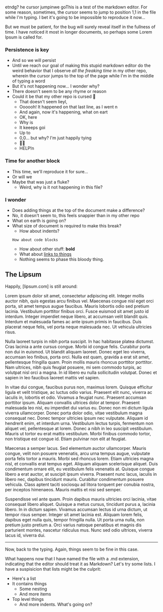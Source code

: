 etndg? he cursor jumpinwe goThis is a test of the markdown editor. For some reason, sometimes, the cursor seems to jump to position 1,1 in the file while I'm typing. I bet it's going to be impossible to reproduce it now…

But we must be patient, for the bug will surely reveal itself in the fullness of time. I have noticed it most in longer documents, so perhaps some Lorem Ipsum is called for.

### Persistence is key
- And so we will persist
- Until we reach our goal of making this stupid markdown editor do the weird behavior that I observe _all the freaking time_ in my other repo, wherein the cursor jumps to the top of the page while I'm in the middle of typing a word
- But it's not happening now… I wonder why?
- There doesn't seem to be any rhyme or reason
- Could it be that my other repo is cursed 👻
  - That doesn't seem lieyl,
  - Oooooh! It happened on that last line, as I went n
  - And again, now it's happening, what on eart
  - OK, here
  - Why is
  - It keeeps goi
  - Up to
  - 0,0… but why? I'm just happily tying
  - 🤷‍♂️
  - HELP!n

### Time for another block
- This time, we'll reproduce it for sure…
- Or will we
- Maybe that was just a fluke?
  - Weird, why is it not happening in this file?

### I wonder

- Does adding things at the top of the document make a difference?
- No, it doesn't seem to, this feels snappier than in my other repo
- What on earth is going on?
- What size of document is required to make this break?
  - How about indents?
  ```
  How about code blocks
  ```
  - How about other stuff: **bold**
  - What about [links to things](google.com)
  - Nothing seems to phase this bloody thing.

## The Lipsum
Happily, [lipsum.com] is still around:

Lorem ipsum dolor sit amet, consectetur adipiscing elit. Integer mollis auctor nibh, quis egestas arcu finibus vel. Maecenas congue nisl eget orci porta, sit amet tempus augue faucibus. Mauris lobortis odio sed pretium lacinia. Vestibulum porttitor finibus orci. Fusce euismod sit amet justo id interdum. Integer imperdiet neque libero, at accumsan velit blandit quis. Interdum et malesuada fames ac ante ipsum primis in faucibus. Duis placerat neque felis, vel porta neque malesuada nec. Ut vehicula ultricies risus.

Nulla laoreet turpis in nibh porta suscipit. In hac habitasse platea dictumst. Cras lacinia a ante cursus congue. Morbi id congue felis. Curabitur porta non dui in euismod. Ut blandit aliquam laoreet. Donec eget leo viverra, accumsan leo finibus, porta orci. Nulla est quam, gravida a erat sit amet, pellentesque fringilla quam. Proin mollis mauris rhoncus porttitor porttitor. Nam ultrices, nibh quis feugiat posuere, mi sem commodo turpis, ac volutpat nisl orci a magna. In id libero eu nulla sollicitudin volutpat. Donec et sapien in leo faucibus laoreet mattis vel sapien.

In vitae dui congue, faucibus purus non, maximus lorem. Quisque efficitur ligula et velit tristique, ac luctus odio varius. Praesent elit nunc, viverra ac iaculis in, lobortis et odio. Vivamus a feugiat nunc. Praesent accumsan porttitor ipsum. Aliquam convallis ultrices dolor at tempor. Praesent malesuada leo nisl, eu imperdiet dui varius eu. Donec non mi dictum ligula viverra ullamcorper. Donec porta dolor odio, vitae vestibulum magna consequat nec. Donec tempor ultricies ipsum nec vulputate. Aliquam id hendrerit enim, et interdum urna. Vestibulum lectus turpis, fermentum non aliquet vel, pellentesque at lorem. Donec a nibh in leo suscipit vestibulum. Mauris ut tortor eu erat mattis vestibulum. Morbi finibus commodo tortor, non tristique est congue id. Etiam pulvinar non elit at feugiat.

Maecenas a semper lacus. Sed elementum auctor ullamcorper. Mauris congue, velit non posuere venenatis, arcu urna tempus augue, vulputate porta felis tortor a mauris. Morbi sed rhoncus lorem. Etiam ultricies magna nisl, et convallis erat tempus eget. Aliquam aliquam scelerisque aliquet. Duis condimentum ornare elit, eu vestibulum felis venenatis at. Quisque congue libero a erat auctor, at suscipit ipsum viverra. Praesent nunc lacus, iaculis in libero nec, dapibus tincidunt mauris. Curabitur condimentum posuere vehicula. Class aptent taciti sociosqu ad litora torquent per conubia nostra, per inceptos himenaeos. Mauris mattis et nisi sed semper.

Suspendisse vel ante quam. Proin dapibus mauris ultricies orci lacinia, vitae consequat libero aliquet. Quisque a metus cursus, tincidunt purus a, lacinia libero. In in dictum sapien. Vivamus accumsan lectus id urna dictum, ut tempor risus semper. Integer sit amet lacinia est. Aliquam lorem felis, dapibus eget nulla quis, tempor fringilla nulla. Ut porta urna nulla, non pretium justo pretium a. Orci varius natoque penatibus et magnis dis parturient montes, nascetur ridiculus mus. Nunc sed odio ultrices, viverra lacus id, viverra dui.

--- 
Now, back to the typing. Again, things seem to be fine in this case.

What happens now that I have named the file with a .md extension, indicating that the editor should treat it as Markdown? Let's try some lists. I have a suspisicion that lists might be the culprit:

- Here's a list
- It contains things
  - Some nesting
  - And more items
- Top level things
  - And more indents. What's going on? 
